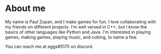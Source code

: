 # About me

My name is Paul Zupan, and I make games for fun. I love collaborating with my friends on different projects. I'm well versed in C++, but I know the basics of other languages like Python and Java. I'm interested in playing games, making games, playing music, and cubing, to name a few.

You can reach me at eggs#5175 on discord.
